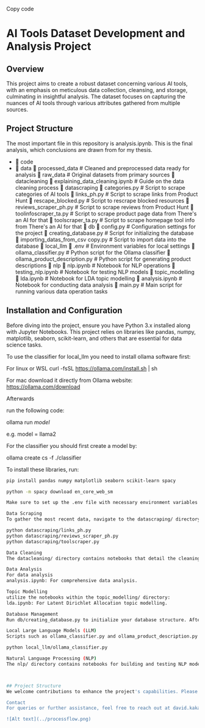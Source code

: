 
Copy code
# AI Tools Dataset Development and Analysis Project

## Overview
This project aims to create a robust dataset concerning various AI tools, with an emphasis on meticulous data collection, cleansing, and storage, culminating in insightful analysis. The dataset focuses on capturing the nuances of AI tools through various attributes gathered from multiple sources.

## Project Structure

The most important file in this repository is analysis.ipynb. This is the final analysis, which conclusions are drawn from for my thesis.

- 📁 code
- 📁 data
📁 processed_data # Cleaned and preprocessed data ready for analysis
📁 raw_data # Original datasets from primary sources
📁 datacleaning
📘 explaining_data_cleaning.ipynb # Guide on the data cleaning process
📁 datascraping
📄 categories.py # Script to scrape categories of AI tools
📄 links_ph.py # Script to scrape links from Product Hunt
📄 rescape_blocked.py # Script to rescrape blocked resources
📄 reviews_scraper_ph.py # Script to scrape reviews from Product Hunt
📄 toolinfoscraper_ta.py # Script to scrape product page data from There's an AI for that
📄 toolscraper_ta.py # Script to scrape homepage tool info from There's an AI for that
📁 db
📄 config.py # Configuration settings for the project
📄 creating_database.py # Script for initializing the database
📄 importing_datas_from_csv copy.py # Script to import data into the database
📁 local_llm
📄 .env # Environment variables for local settings
📄 ollama_classifier.py # Python script for the Ollama classifier
📄 ollama_product_description.py # Python script for generating product descriptions
📁 nlp
📘 nlp.ipynb # Notebook for NLP operations
📘 testing_nlp.ipynb # Notebook for testing NLP models
📁 topic_modelling
📘 lda.ipynb # Notebook for LDA topic modelling
📘 analysis.ipynb # Notebook for conducting data analysis
📄 main.py # Main script for running various data operation tasks

## Installation and Configuration

Before diving into the project, ensure you have Python 3.x installed along with Jupyter Notebooks. This project relies on libraries like pandas, numpy, matplotlib, seaborn, scikit-learn, and others that are essential for data science tasks.

To use the classifier for local_llm you need to install ollama software first:

For linux or WSL
curl -fsSL https://ollama.com/install.sh | sh

For mac
download it directly from Ollama website: https://ollama.com/download

Afterwards

run the following code:

ollama run *model*

e.g. model = llama2

For the classifier you should first create a model by:

ollama create cs -f ./classifier


To install these libraries, run:

```bash
pip install pandas numpy matplotlib seaborn scikit-learn spacy

python -m spacy download en_core_web_sm

Make sure to set up the .env file with necessary environment variables and update the config.py with the appropriate settings for database connections and other configurations.

Data Scraping
To gather the most recent data, navigate to the datascraping/ directory and execute the scraping scripts:

python datascraping/links_ph.py
python datascraping/reviews_scraper_ph.py
python datascraping/toolscraper.py

Data Cleaning
The datacleaning/ directory contains notebooks that detail the cleaning process. Execute these notebooks to clean and preprocess your data.

Data Analysis 
For data analysis 
analysis.ipynb: For comprehensive data analysis.

Topic Modelling
utilize the notebooks within the topic_modelling/ directory:
lda.ipynb: For Latent Dirichlet Allocation topic modelling.

Database Management
Run db/creating_database.py to initialize your database structure. After cleaning your data, use db/importing_datas_from_csv.py to import it into your database.

Local Large Language Models (LLM)
Scripts such as ollama_classifier.py and ollama_product_description.py within the local_llm/ directory are used for classification and generating product descriptions.

python local_llm/ollama_classifier.py

Natural Language Processing (NLP)
The nlp/ directory contains notebooks for building and testing NLP models. They are essential for analyzing text data and extracting insights.



## Project Structure
We welcome contributions to enhance the project's capabilities. Please adhere to the established coding standards, commit guidelines, and follow the pull request process detailed in the contributing section.

Contact
For queries or further assistance, feel free to reach out at david.kakanis@hotmail.com

![Alt text](../processflow.png)
